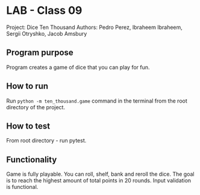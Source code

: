 # LAB - Class 09

Project: Dice Ten Thousand
Authors: Pedro Perez, Ibraheem Ibraheem, Sergii Otryshko, Jacob Amsbury

## Program purpose

Program creates a game of dice that you can play for fun.

## How to run

Run `python -m ten_thousand.game` command in the terminal from the root directory of the project.

## How to test

From root directory - run pytest.

## Functionality

Game is fully playable. You can roll, shelf, bank and reroll the dice. The goal is to reach the highest amount of total points in 20 rounds. Input validation is functional.
